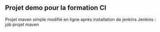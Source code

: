 ## Projet demo pour la formation CI

Projet maven simple modifié en ligne après installation de jenkins
Jenkins : job projet maven
